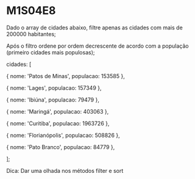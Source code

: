# M1S04E8

Dado o array de cidades abaixo, filtre apenas as cidades com mais de 200000 habitantes;

Após o filtro ordene por ordem decrescente de acordo com a população (primeiro cidades mais populosas);

cidades: [

{ nome: 'Patos de Minas', populacao: 153585 },

{ nome: 'Lages', populacao: 157349 },

{ nome: 'Ibiúna', populacao: 79479 },

{ nome: 'Maringá', populacao: 403063 },

{ nome: 'Curitiba', populacao: 1963726 },

{ nome: 'Florianópolis', populacao: 508826 },

{ nome: 'Pato Branco', populacao: 84779 },

];



Dica: Dar uma olhada nos métodos filter e sort
